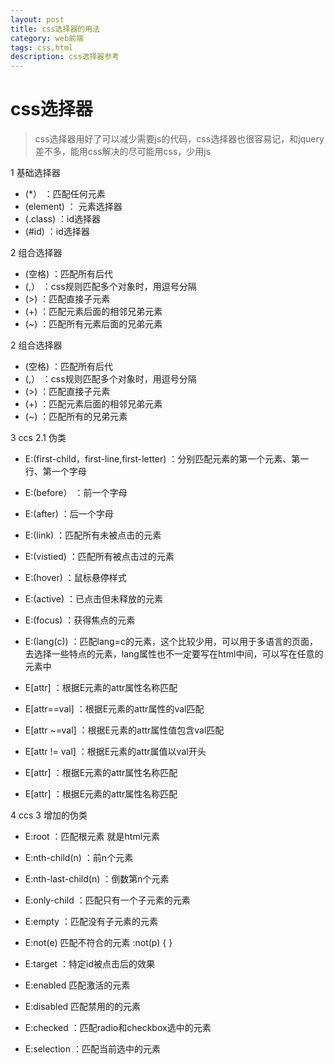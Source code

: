 ```yaml
---
layout: post
title: css选择器的用法
category: web前端
tags: css,html
description: css选择器参考
---
```


#  css选择器
> css选择器用好了可以减少需要js的代码，css选择器也很容易记，和jquery差不多，能用css解决的尽可能用css，少用js


1 基础选择器

- (*） ：匹配任何元素
- (element) ： 元素选择器
- (.class) ：id选择器
- (#id) ：id选择器


2 组合选择器

- (空格) ：匹配所有后代
- (,） ：css规则匹配多个对象时，用逗号分隔
- (>) ：匹配直接子元素
- (+) ：匹配元素后面的相邻兄弟元素
- (~) ：匹配所有元素后面的兄弟元素

2 组合选择器

- (空格) ：匹配所有后代
- (,） ：css规则匹配多个对象时，用逗号分隔
- (>) ：匹配直接子元素
- (+) ：匹配元素后面的相邻兄弟元素
- (~) ：匹配所有的兄弟元素


3 ccs 2.1 伪类

- E:(first-child，first-line,first-letter) ：分别匹配元素的第一个元素、第一行、第一个字母
- E:(before） ：前一个字母
- E:(after) ：后一个字母
- E:(link) ：匹配所有未被点击的元素
- E:(vistied) ：匹配所有被点击过的元素
- E:(hover) ：鼠标悬停样式
- E:(active) ：已点击但未释放的元素
- E:(focus) ：获得焦点的元素
- E:(lang(c)) ：匹配lang=c的元素，这个比较少用，可以用于多语言的页面，去选择一些特点的元素，lang属性也不一定要写在html中间，可以写在任意的元素中

- E[attr] ：根据E元素的attr属性名称匹配
- E[attr==val] ：根据E元素的attr属性的val匹配
- E[attr ~=val] ：根据E元素的attr属性值包含val匹配
- E[attr != val] ：根据E元素的attr属值以val开头
- E[attr] ：根据E元素的attr属性名称匹配
- E[attr] ：根据E元素的attr属性名称匹配



4 ccs 3 增加的伪类

- E:root ：匹配根元素 就是html元素
- E:nth-child(n) ：前n个元素
- E:nth-last-child(n) ：倒数第n个元素
- E:only-child ：匹配只有一个子元素的元素
- E:empty ：匹配没有子元素的元素
- E:not(e) 匹配不符合的元素  :not(p) {  }
- E:target ：特定id被点击后的效果

- E:enabled 匹配激活的元素
- E:disabled 匹配禁用的的元素
- E:checked ：匹配radio和checkbox选中的元素
- E:selection ：匹配当前选中的元素